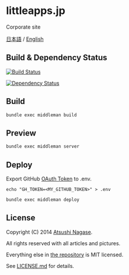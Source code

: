 littleapps.jp
=============

Corporate site

[日本語] / [English]

Build & Dependency Status
-------------------------

[![Build Status](https://travis-ci.org/littleapps/littleapps.github.io.png?branch=source)](https://travis-ci.org/littleapps/littleapps.github.io)

[![Dependency Status](https://gemnasium.com/littleapps/littleapps.github.io.svg)](https://gemnasium.com/littleapps/littleapps.github.io)

Build
-----

```bash
bundle exec middleman build
```

Preview
-------

```bash
bundle exec middleman server
```

Deploy
------

Export GitHub [OAuth Token] to .env.

```
echo "GH_TOKEN=<MY_GITHUB_TOKEN>" > .env
```

```bash
bundle exec middleman deploy
```

License
-------

Copyright (C) 2014 [Atsushi Nagase].

All rights reserved with all articles and pictures.

Everything else in [the repository][repo] is MIT licensed.

See [LICENSE.md] for details.

[日本語]: http://littleapps.jp/ja/
[English]: http://littleapps.jp/
[Atsushi Nagase]: http://ngs.io/
[repo]: https://github.com/littleapps/littleapps.github.io/
[OAuth Token]: https://github.com/settings/tokens/new
[LICENSE.md]: https://github.com/littleapps/littleapps.github.io/blob/source/LICENSE.md
